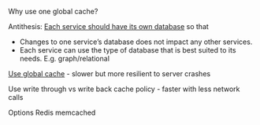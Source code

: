Why use one global cache?

Antithesis: [Each service should have its own database](https://microservices.io/patterns/data/database-per-service.html) so that

-   Changes to one service’s database does not impact any other services.
-   Each service can use the type of database that is best suited to its needs. E.g. graph/relational

  

[Use global cache](https://youtu.be/U3RkDLtS7uY?t=468) - slower but more resilient to server crashes

Use write through vs write back cache policy - faster with less network calls


Options
Redis
memcached